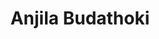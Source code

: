 ---
layout: page
title: Anjila Budathoki
description: Machine Learning, Recommendation Systems, Safety and Privacy. 
img: assets/img/anjila.jpeg
importance: 2
category: Doctoral
---